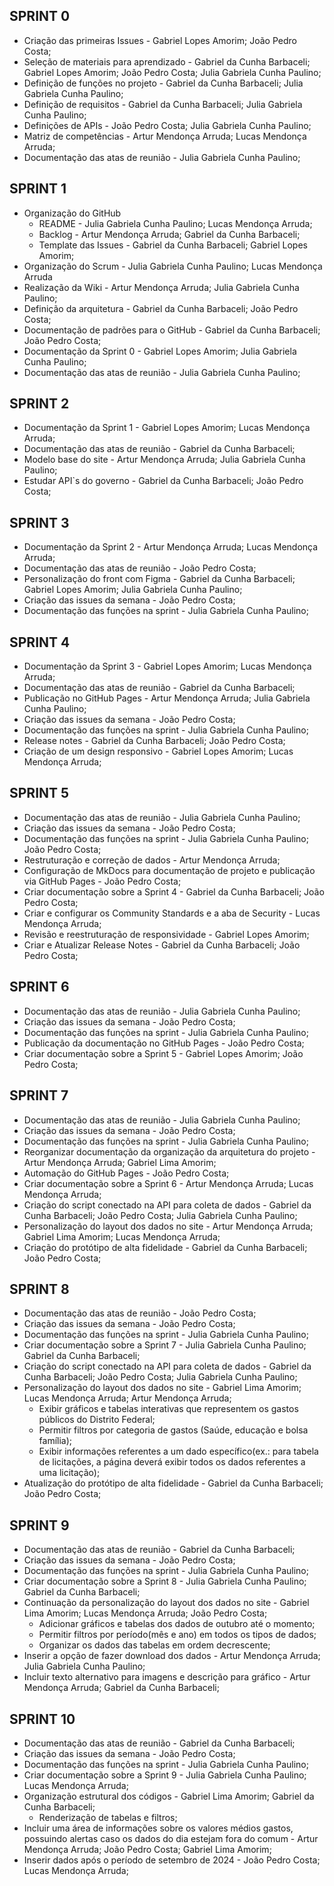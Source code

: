 ## SPRINT 0
- Criação das primeiras Issues - Gabriel Lopes Amorim; João Pedro Costa;
- Seleção de materiais para aprendizado - Gabriel da Cunha Barbaceli; Gabriel Lopes Amorim; João Pedro Costa; Julia Gabriela Cunha Paulino;
- Definição de funções no projeto - Gabriel da Cunha Barbaceli; Julia Gabriela Cunha Paulino;
- Definição de requisitos - Gabriel da Cunha Barbaceli; Julia Gabriela Cunha Paulino;
- Definições de APIs - João Pedro Costa; Julia Gabriela Cunha Paulino;
- Matriz de competências - Artur Mendonça Arruda; Lucas Mendonça Arruda;
- Documentação das atas de reunião - Julia Gabriela Cunha Paulino;

## SPRINT 1
- Organização do GitHub
  - README - Julia Gabriela Cunha Paulino; Lucas Mendonça Arruda;
  - Backlog - Artur Mendonça Arruda; Gabriel da Cunha Barbaceli;
  - Template das Issues - Gabriel da Cunha Barbaceli; Gabriel Lopes Amorim;
- Organização do Scrum - Julia Gabriela Cunha Paulino; Lucas Mendonça Arruda
- Realização da Wiki - Artur Mendonça Arruda; Julia Gabriela Cunha Paulino;
- Definição da arquitetura - Gabriel da Cunha Barbaceli; João Pedro Costa;
- Documentação de padrões para o GitHub - Gabriel da Cunha Barbaceli; João Pedro Costa;
- Documentação da Sprint 0 - Gabriel Lopes Amorim; Julia Gabriela Cunha Paulino;
- Documentação das atas de reunião - Julia Gabriela Cunha Paulino;

## SPRINT 2
- Documentação da Sprint 1 - Gabriel Lopes Amorim; Lucas Mendonça Arruda;
- Documentação das atas de reunião - Gabriel da Cunha Barbaceli;
- Modelo base do site - Artur Mendonça Arruda; Julia Gabriela Cunha Paulino;
- Estudar API`s do governo - Gabriel da Cunha Barbaceli; João Pedro Costa;

## SPRINT 3
- Documentação da Sprint 2 - Artur Mendonça Arruda; Lucas Mendonça Arruda;
- Documentação das atas de reunião - João Pedro Costa;
- Personalização do front com Figma - Gabriel da Cunha Barbaceli; Gabriel Lopes Amorim; Julia Gabriela Cunha Paulino;
- Criação das issues da semana - João Pedro Costa;
- Documentação das funções na sprint - Julia Gabriela Cunha Paulino;

## SPRINT 4
- Documentação da Sprint 3 - Gabriel Lopes Amorim; Lucas Mendonça Arruda;
- Documentação das atas de reunião - Gabriel da Cunha Barbaceli;
- Publicação no GitHub Pages - Artur Mendonça Arruda; Julia Gabriela Cunha Paulino;
- Criação das issues da semana - João Pedro Costa;
- Documentação das funções na sprint - Julia Gabriela Cunha Paulino;
- Release notes - Gabriel da Cunha Barbaceli; João Pedro Costa;
- Criação de um design responsivo - Gabriel Lopes Amorim; Lucas Mendonça Arruda;
  
## SPRINT 5
- Documentação das atas de reunião - Julia Gabriela Cunha Paulino;
- Criação das issues da semana - João Pedro Costa;
- Documentação das funções na sprint - Julia Gabriela Cunha Paulino; João Pedro Costa;
- Restruturação e correção de dados - Artur Mendonça Arruda;
- Configuração de MkDocs para documentação de projeto e publicação via GitHub Pages - João Pedro Costa;
- Criar documentação sobre a Sprint 4 - Gabriel da Cunha Barbaceli; João Pedro Costa;
- Criar e configurar os Community Standards e a aba de Security - Lucas Mendonça Arruda;
- Revisão e reestruturação de responsividade - Gabriel Lopes Amorim;
- Criar e Atualizar Release Notes - Gabriel da Cunha Barbaceli; João Pedro Costa;

## SPRINT 6
- Documentação das atas de reunião - Julia Gabriela Cunha Paulino;
- Criação das issues da semana - João Pedro Costa;
- Documentação das funções na sprint - Julia Gabriela Cunha Paulino;
- Publicação da documentação no GitHub Pages - João Pedro Costa;
- Criar documentação sobre a Sprint 5 - Gabriel Lopes Amorim; João Pedro Costa;

## SPRINT 7
- Documentação das atas de reunião - Julia Gabriela Cunha Paulino;
- Criação das issues da semana - João Pedro Costa;
- Documentação das funções na sprint - Julia Gabriela Cunha Paulino;
- Reorganizar documentação da organização da arquitetura do projeto - Artur Mendonça Arruda; Gabriel Lima Amorim;
- Automação do GitHub Pages - João Pedro Costa;
- Criar documentação sobre a Sprint 6 - Artur Mendonça Arruda; Lucas Mendonça Arruda;
- Criação do script conectado na API para coleta de dados - Gabriel da Cunha Barbaceli; João Pedro Costa; Julia Gabriela Cunha Paulino; 
- Personalização do layout dos dados no site - Artur Mendonça Arruda;  Gabriel Lima Amorim; Lucas Mendonça Arruda;
- Criação do protótipo de alta fidelidade - Gabriel da Cunha Barbaceli; João Pedro Costa;

## SPRINT 8
- Documentação das atas de reunião - João Pedro Costa;
- Criação das issues da semana - João Pedro Costa;
- Documentação das funções na sprint - Julia Gabriela Cunha Paulino;
- Criar documentação sobre a Sprint 7 - Julia Gabriela Cunha Paulino; Gabriel da Cunha Barbaceli;
- Criação do script conectado na API para coleta de dados - Gabriel da Cunha Barbaceli; João Pedro Costa; Julia Gabriela Cunha Paulino; 
- Personalização do layout dos dados no site - Gabriel Lima Amorim; Lucas Mendonça Arruda; Artur Mendonça Arruda;
  - Exibir gráficos e tabelas interativas que representem os gastos públicos do Distrito Federal;
  - Permitir filtros por categoria de gastos (Saúde, educação e bolsa família);
  - Exibir informações referentes a um dado específico(ex.: para tabela de licitações, a página deverá exibir todos os dados referentes a uma licitação); 
- Atualização do protótipo de alta fidelidade - Gabriel da Cunha Barbaceli; João Pedro Costa;

## SPRINT 9
- Documentação das atas de reunião - Gabriel da Cunha Barbaceli;
- Criação das issues da semana - João Pedro Costa;
- Documentação das funções na sprint - Julia Gabriela Cunha Paulino;
- Criar documentação sobre a Sprint 8 - Julia Gabriela Cunha Paulino; Gabriel da Cunha Barbaceli;
- Continuação da personalização do layout dos dados no site - Gabriel Lima Amorim; Lucas Mendonça Arruda; João Pedro Costa;
  - Adicionar gráficos e tabelas dos dados de outubro até o momento;
  - Permitir filtros por período(mês e ano) em todos os tipos de dados;
  - Organizar os dados das tabelas em ordem decrescente;
- Inserir a opção de fazer download dos dados - Artur Mendonça Arruda; Julia Gabriela Cunha Paulino;
- Incluir texto alternativo para imagens e descrição para gráfico - Artur Mendonça Arruda; Gabriel da Cunha Barbaceli;

## SPRINT 10
- Documentação das atas de reunião - Gabriel da Cunha Barbaceli;
- Criação das issues da semana - João Pedro Costa;
- Documentação das funções na sprint - Julia Gabriela Cunha Paulino;
- Criar documentação sobre a Sprint 9 - Julia Gabriela Cunha Paulino; Lucas Mendonça Arruda;
- Organização estrutural dos códigos - Gabriel Lima Amorim; Gabriel da Cunha Barbaceli;
    - Renderização de tabelas e filtros;
- Incluir uma área de informações sobre os valores médios gastos, possuindo alertas caso os dados do dia estejam fora do comum - Artur Mendonça Arruda; João Pedro Costa; Gabriel Lima Amorim; 
- Inserir dados após o período de setembro de 2024 - João Pedro Costa; Lucas Mendonça Arruda;
